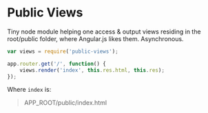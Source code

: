 Public Views
============

Tiny node module helping one access & output views residing in the root/public folder, where Angular.js likes them. Asynchronous.

```JavaScript
var views = require('public-views');

app.router.get('/', function() {
    views.render('index', this.res.html, this.res);
});
```

Where `index` is:

> APP_ROOT/public/index.html
